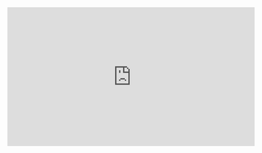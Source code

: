 <iframe width="560" height="315" src="https://www.youtube.com/embed/63lw3lgQYAo?si=Cr-fHyI-3pQuzA4W" title="YouTube video player" frameborder="0" allow="accelerometer; autoplay; clipboard-write; encrypted-media; gyroscope; picture-in-picture; web-share" referrerpolicy="strict-origin-when-cross-origin" allowfullscreen></iframe>
